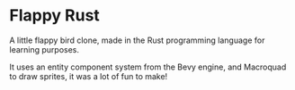 
# Flappy Rust

A little flappy bird clone, made in the Rust programming language for learning purposes.

It uses an entity component system from the Bevy engine, and Macroquad to draw sprites, it was a lot of fun to make!

